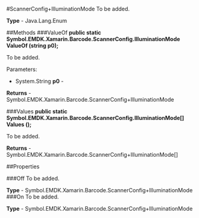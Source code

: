 #ScannerConfig+IlluminationMode
To be added.

**Type** - Java.Lang.Enum

##Methods
###ValueOf
**public static Symbol.EMDK.Xamarin.Barcode.ScannerConfig.IlluminationMode ValueOf (string p0);**

To be added.

Parameters: 

* System.String **p0** - 

**Returns** - Symbol.EMDK.Xamarin.Barcode.ScannerConfig+IlluminationMode

###Values
**public static Symbol.EMDK.Xamarin.Barcode.ScannerConfig.IlluminationMode[] Values ();**

To be added.


**Returns** - Symbol.EMDK.Xamarin.Barcode.ScannerConfig+IlluminationMode[]

##Properties

###Off
To be added.

**Type** - Symbol.EMDK.Xamarin.Barcode.ScannerConfig+IlluminationMode
###On
To be added.

**Type** - Symbol.EMDK.Xamarin.Barcode.ScannerConfig+IlluminationMode


